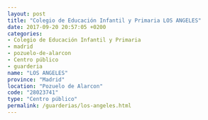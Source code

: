 ```yaml
---
layout: post
title: "Colegio de Educación Infantil y Primaria LOS ANGELES"
date: 2017-09-20 20:57:05 +0200
categories:
- Colegio de Educación Infantil y Primaria
- madrid
- pozuelo-de-alarcon
- Centro público
- guarderia
name: "LOS ANGELES"
province: "Madrid"
location: "Pozuelo de Alarcon"
code: "28023741"
type: "Centro público"
permalink: /guarderias/los-angeles.html
---
```

